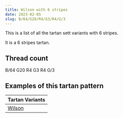```yaml
---
title: Wilson with 6 stripes
date: 2023-02-05
slug: B/64/G20/R4/G3/R4/G/3
---
```

This is a list of all the tartan sett variants with 6 stripes.

It is a 6 stripes tartan.


## Thread count
B/64 G20 R4 G3 R4 G/3

## Examples of this tartan pattern

| Tartan Variants |
|---------------|
| [Wilson](/variants/b/64/g20/r4/g3/r4/g/3-b304080-g008000-rc00000)||
